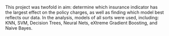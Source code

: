 This project was twofold in aim: determine which insurance indicator has the largest effect on the policy charges, as well as finding which model best reflects our data. In the analysis, models of all sorts were used, including: KNN, SVM, Decision Trees, Neural Nets, eXtreme Gradient Boosting, and Naive Bayes.
